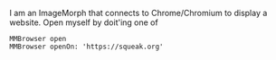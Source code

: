 I am an ImageMorph that connects to Chrome/Chromium to display a website.
Open myself by doit'ing one of

	MMBrowser open
	MMBrowser openOn: 'https://squeak.org'